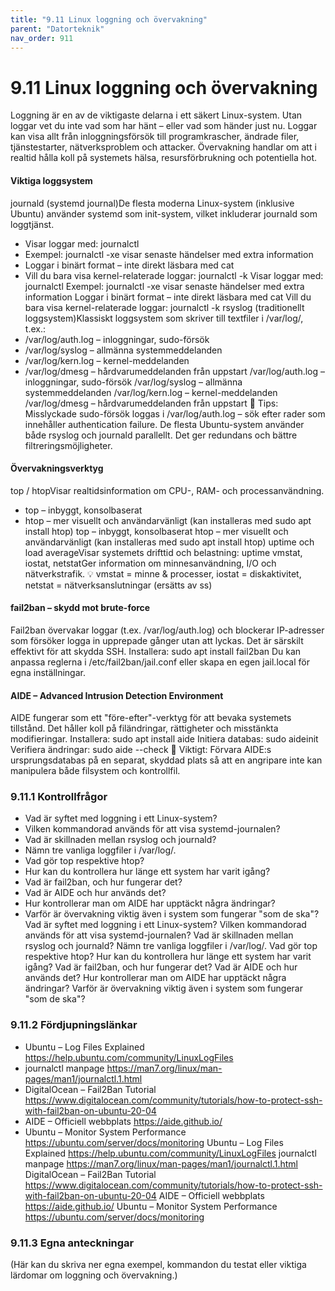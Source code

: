 ```yaml
---
title: "9.11 Linux loggning och övervakning"
parent: "Datorteknik"
nav_order: 911
---
```


# 9.11 Linux loggning och övervakning

Loggning är en av de viktigaste delarna i ett säkert Linux-system. Utan loggar vet du inte vad som har hänt – eller vad som händer just nu. Loggar kan visa allt från inloggningsförsök till programkrascher, ändrade filer, tjänstestarter, nätverksproblem och attacker. Övervakning handlar om att i realtid hålla koll på systemets hälsa, resursförbrukning och potentiella hot.
#### Viktiga loggsystem
journald (systemd journal)De flesta moderna Linux-system (inklusive Ubuntu) använder systemd som init-system, vilket inkluderar journald som loggtjänst.
- Visar loggar med: journalctl
- Exempel: journalctl -xe visar senaste händelser med extra information
- Loggar i binärt format – inte direkt läsbara med cat
- Vill du bara visa kernel-relaterade loggar: journalctl -k
Visar loggar med: journalctl
Exempel: journalctl -xe visar senaste händelser med extra information
Loggar i binärt format – inte direkt läsbara med cat
Vill du bara visa kernel-relaterade loggar: journalctl -k
rsyslog (traditionellt loggsystem)Klassiskt loggsystem som skriver till textfiler i /var/log/, t.ex.:
- /var/log/auth.log – inloggningar, sudo-försök
- /var/log/syslog – allmänna systemmeddelanden
- /var/log/kern.log – kernel-meddelanden
- /var/log/dmesg – hårdvarumeddelanden från uppstart
/var/log/auth.log – inloggningar, sudo-försök
/var/log/syslog – allmänna systemmeddelanden
/var/log/kern.log – kernel-meddelanden
/var/log/dmesg – hårdvarumeddelanden från uppstart
📌 Tips: Misslyckade sudo-försök loggas i /var/log/auth.log – sök efter rader som innehåller authentication failure.
De flesta Ubuntu-system använder både rsyslog och journald parallellt. Det ger redundans och bättre filtreringsmöjligheter.
#### Övervakningsverktyg
top / htopVisar realtidsinformation om CPU-, RAM- och processanvändning.
- top – inbyggt, konsolbaserat
- htop – mer visuellt och användarvänligt (kan installeras med sudo apt install htop)
top – inbyggt, konsolbaserat
htop – mer visuellt och användarvänligt (kan installeras med sudo apt install htop)
uptime och load averageVisar systemets drifttid och belastning:
uptime
vmstat, iostat, netstatGer information om minnesanvändning, I/O och nätverkstrafik.
💡 vmstat = minne & processer, iostat = diskaktivitet, netstat = nätverksanslutningar (ersätts av ss)
#### fail2ban – skydd mot brute-force
Fail2ban övervakar loggar (t.ex. /var/log/auth.log) och blockerar IP-adresser som försöker logga in upprepade gånger utan att lyckas. Det är särskilt effektivt för att skydda SSH.
Installera:
sudo apt install fail2ban
Du kan anpassa reglerna i /etc/fail2ban/jail.conf eller skapa en egen jail.local för egna inställningar.
#### AIDE – Advanced Intrusion Detection Environment
AIDE fungerar som ett "före-efter"-verktyg för att bevaka systemets tillstånd. Det håller koll på filändringar, rättigheter och misstänkta modifieringar.
Installera:
sudo apt install aide
Initiera databas:
sudo aideinit
Verifiera ändringar:
sudo aide --check
🔐 Viktigt: Förvara AIDE:s ursprungsdatabas på en separat, skyddad plats så att en angripare inte kan manipulera både filsystem och kontrollfil.
### 9.11.1 Kontrollfrågor
- Vad är syftet med loggning i ett Linux-system?
- Vilken kommandorad används för att visa systemd-journalen?
- Vad är skillnaden mellan rsyslog och journald?
- Nämn tre vanliga loggfiler i /var/log/.
- Vad gör top respektive htop?
- Hur kan du kontrollera hur länge ett system har varit igång?
- Vad är fail2ban, och hur fungerar det?
- Vad är AIDE och hur används det?
- Hur kontrollerar man om AIDE har upptäckt några ändringar?
- Varför är övervakning viktig även i system som fungerar "som de ska"?
Vad är syftet med loggning i ett Linux-system?
Vilken kommandorad används för att visa systemd-journalen?
Vad är skillnaden mellan rsyslog och journald?
Nämn tre vanliga loggfiler i /var/log/.
Vad gör top respektive htop?
Hur kan du kontrollera hur länge ett system har varit igång?
Vad är fail2ban, och hur fungerar det?
Vad är AIDE och hur används det?
Hur kontrollerar man om AIDE har upptäckt några ändringar?
Varför är övervakning viktig även i system som fungerar "som de ska"?
### 9.11.2 Fördjupningslänkar
- Ubuntu – Log Files Explained https://help.ubuntu.com/community/LinuxLogFiles
- journalctl manpage https://man7.org/linux/man-pages/man1/journalctl.1.html
- DigitalOcean – Fail2Ban Tutorial https://www.digitalocean.com/community/tutorials/how-to-protect-ssh-with-fail2ban-on-ubuntu-20-04
- AIDE – Officiell webbplats https://aide.github.io/
- Ubuntu – Monitor System Performance https://ubuntu.com/server/docs/monitoring
Ubuntu – Log Files Explained https://help.ubuntu.com/community/LinuxLogFiles
journalctl manpage https://man7.org/linux/man-pages/man1/journalctl.1.html
DigitalOcean – Fail2Ban Tutorial https://www.digitalocean.com/community/tutorials/how-to-protect-ssh-with-fail2ban-on-ubuntu-20-04
AIDE – Officiell webbplats https://aide.github.io/
Ubuntu – Monitor System Performance https://ubuntu.com/server/docs/monitoring
### 9.11.3 Egna anteckningar
(Här kan du skriva ner egna exempel, kommandon du testat eller viktiga lärdomar om loggning och övervakning.)